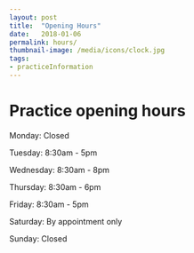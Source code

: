 ```yaml
---
layout: post
title:  "Opening Hours"
date:   2018-01-06
permalink: hours/
thumbnail-image: /media/icons/clock.jpg
tags: 
- practiceInformation
---
```


# Practice opening hours

Monday: Closed

Tuesday: 8:30am - 5pm

Wednesday: 8:30am - 8pm

Thursday: 8:30am - 6pm

Friday: 8:30am - 5pm

Saturday: By appointment only

Sunday: Closed